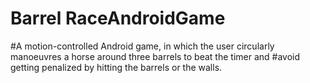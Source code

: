 # Barrel RaceAndroidGame

#A motion-controlled Android game, in which the user circularly manoeuvres a horse around three barrels to beat the timer and #avoid getting penalized by hitting the barrels or the walls.
